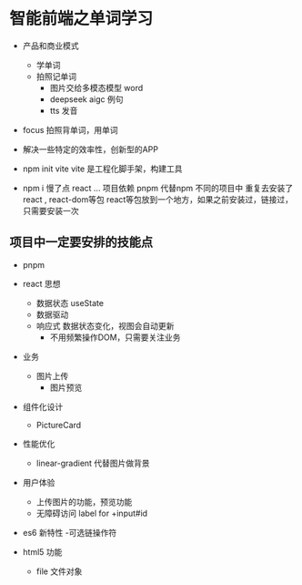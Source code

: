 # 智能前端之单词学习
- 产品和商业模式
  - 学单词
  - 拍照记单词
    - 图片交给多模态模型 word
    - deepseek aigc 例句
    - tts 发音 
- focus
  拍照背单词，用单词
- 解决一些特定的效率性，创新型的APP

- npm init vite
  vite 是工程化脚手架，构建工具
- npm i 慢了点
  react ... 项目依赖
  pnpm 代替npm 
  不同的项目中 重复去安装了react , react-dom等包
  react等包放到一个地方，如果之前安装过，链接过，只需要安装一次

## 项目中一定要安排的技能点
- pnpm
- react 思想
  - 数据状态 useState
  - 数据驱动
  - 响应式 数据状态变化，视图会自动更新
    - 不用频繁操作DOM，只需要关注业务
- 业务
  - 图片上传
    - 图片预览
   
- 组件化设计
  - PictureCard
- 性能优化
  - linear-gradient 代替图片做背景
- 用户体验
  - 上传图片的功能，预览功能
  - 无障碍访问
    label for +input#id
- es6 新特性
  -可选链操作符
- html5 功能
  - file 文件对象